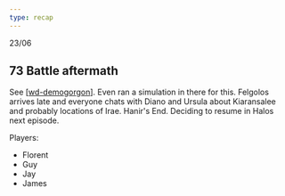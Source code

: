 ```yaml
---
type: recap
---
```


23/06
## 73 Battle aftermath
See [[wd-demogorgon]]. Even ran a simulation in there for this.
Felgolos arrives late and everyone chats with Diano and Ursula about Kiaransalee and probably locations of Irae.
Hanir's End.
Deciding to resume in Halos next episode.

Players:
- Florent
- Guy
- Jay
- James

[//begin]: # "Autogenerated link references for markdown compatibility"
[wd-demogorgon]: ../coast/wd-demogorgon "Waterdeep Siege"
[//end]: # "Autogenerated link references"
